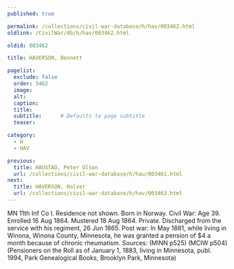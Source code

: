 ```yaml
---
published: true

permalink: /collections/civil-war-database/h/hav/003462.html
oldlink: /CivilWar/db/h/hav/003462.html

oldid: 003462

title: HAVERSON, Bennett

pagelist:
  exclude: false
  order: 3462
  image: 
  alt:
  caption:
  title:
  subtitle:      # Defaults to page subtitle
  teaser:

category: 
  - H 
  - HAV

previous:
  title: HAUSTAD, Peter Olson
  url: /collections/civil-war-database/h/hau/003461.html  
next:
  title: HAVERSON, Halver
  url: /collections/civil-war-database/h/hav/003463.html   
---
```

MN 11th Inf Co I. Residence not shown. Born in Norway. Civil War: Age 39. Enrolled 16 Aug 1864. Mustered 18 Aug 1864. Private. Discharged from the service with his regiment, 26 Jun 1865. Post war: In May 1881, while living in Winona, Winona County, Minnesota, he was granted a pension of $4 a month because of chronic rheumatism. Sources: (MINN p525) (MCIW p504) (Pensioners on the Roll as of January 1, 1883, living in Minnesota, publ. 1994, Park Genealogical Books, Brooklyn Park, Minnesota)